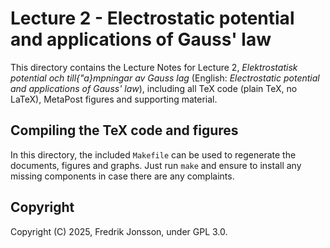 # Lecture 2 - Electrostatic potential and applications of Gauss' law

This directory contains the Lecture Notes for Lecture 2, <i>Elektrostatisk
potential och till{\"a}mpningar av Gauss lag</i> (English: <i>Electrostatic
potential and applications of Gauss' law</i>), including all TeX code (plain
TeX, no LaTeX), MetaPost figures and supporting material.

## Compiling the TeX code and figures

In this directory, the included `Makefile` can be used to regenerate the
documents, figures and graphs. Just run `make` and ensure to install any
missing components in case there are any complaints.

## Copyright
Copyright (C) 2025, Fredrik Jonsson, under GPL 3.0.

